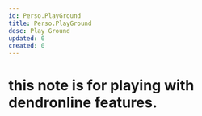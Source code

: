 ```yaml
---
id: Perso.PlayGround
title: Perso.PlayGround
desc: Play Ground
updated: 0
created: 0
---
```

# this note is for playing with dendronline features.


